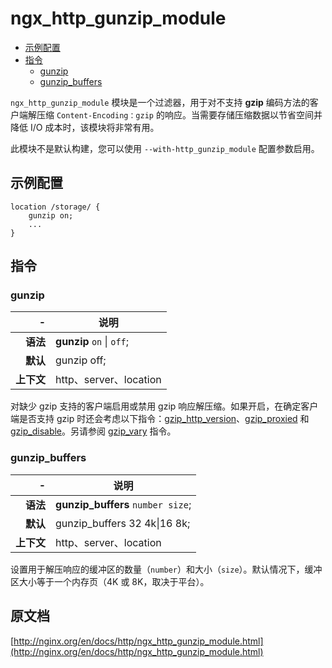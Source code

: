 # ngx_http_gunzip_module

- [示例配置](#example_configuration)
- [指令](#directives)
    - [gunzip](#gunzip)
    - [gunzip_buffers](#gunzip_buffers)

`ngx_http_gunzip_module` 模块是一个过滤器，用于对不支持 **gzip** 编码方法的客户端解压缩 `Content-Encoding：gzip` 的响应。当需要存储压缩数据以节省空间并降低 I/O 成本时，该模块将非常有用。

此模块不是默认构建，您可以使用 `--with-http_gunzip_module` 配置参数启用。

<a id="example_configuration"></a>

## 示例配置

```nginx
location /storage/ {
    gunzip on;
    ...
}
```

<a id="directives"></a>

## 指令

### gunzip

|\-|说明|
|------:|------|
|**语法**|**gunzip** `on` &#124; `off`;|
|**默认**|gunzip off;|
|**上下文**|http、server、location|

对缺少 gzip 支持的客户端启用或禁用 gzip 响应解压缩。如果开启，在确定客户端是否支持 gzip 时还会考虑以下指令：[gzip_http_version](ngx_http_gzip_module.md#gzip_http_version)、[gzip_proxied](ngx_http_gzip_module.md#gzip_proxied) 和 [gzip_disable](ngx_http_gzip_module.md#gzip_disable)。另请参阅 [gzip_vary](ngx_http_gzip_module.md#gzip_vary) 指令。

### gunzip_buffers

|\-|说明|
|------:|------|
|**语法**|**gunzip_buffers** `number size`;|
|**默认**|gunzip_buffers 32 4k&#124;16 8k;|
|**上下文**|http、server、location|

设置用于解压响应的缓冲区的数量（`number`）和大小（`size`）。默认情况下，缓冲区大小等于一个内存页（4K 或 8K，取决于平台）。

## 原文档
[http://nginx.org/en/docs/http/ngx_http_gunzip_module.html](http://nginx.org/en/docs/http/ngx_http_gunzip_module.html)